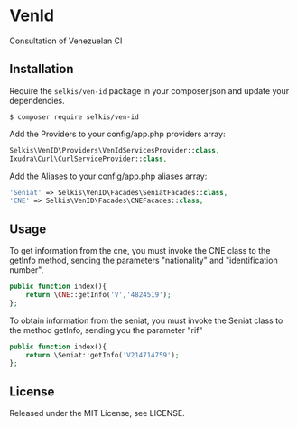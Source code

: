 # VenId
Consultation of Venezuelan CI

## Installation

Require the `selkis/ven-id` package in your composer.json and update your dependencies.

    $ composer require selkis/ven-id

Add the Providers to your config/app.php providers array:

```php
Selkis\VenID\Providers\VenIdServicesProvider::class,
Ixudra\Curl\CurlServiceProvider::class,
```

Add the Aliases to your config/app.php aliases array:

```php
'Seniat' => Selkis\VenID\Facades\SeniatFacades::class,
'CNE' => Selkis\VenID\Facades\CNEFacades::class,
```

## Usage

To get information from the cne, you must invoke the CNE class to the getInfo method, sending the parameters "nationality" and "identification number".

```php
public function index(){
	return \CNE::getInfo('V','4824519');
};
```

To obtain information from the seniat, you must invoke the Seniat class to the method getInfo, sending you the parameter "rif"

```php
public function index(){
	return \Seniat::getInfo('V214714759');
};
```
## License

Released under the MIT License, see LICENSE.